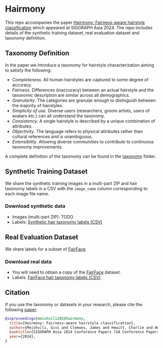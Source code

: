 # Hairmony

This repo accompanies the paper [Hairmony: Fairness-aware hairstyle classification](https://aka.ms/hairmony) which appeared at SIGGRAPH Asia 2024.
The repo includes details of the synthetic training dataset, real evaluation dataset and taxonomy definition.

## Taxonomy Definition

In the paper we introduce a taxonomy for hairstyle characterization aiming to satisfy the following:

- *Completeness*. All human hairstyles are captured to some degree of accuracy.
- *Fairness*. Differences (inaccuracy) between an actual hairstyle and the taxonomic description are similar across all demographics.
- *Granularity*. The categories are granular enough to distinguish between the majority of hairstyles.
- *Simplicity of use*. Diverse users (researchers, groom artists, users of avatars  etc.) can all understand the taxonomy.
- *Consistency*. A single hairstyle is described by a unique combination of attributes.
- *Objectivity*. The language refers to physical attributes rather than cultural references and is unambiguous.
- *Extensibility*. Allowing diverse communities to contribute to continuous taxonomy improvements.

A complete definition of the taxonomy can be found in the [taxonomy](/taxonomy/) folder.

## Synthetic Training Dataset

We share the synthetic training images in a multi-part ZIP and hair taxonomy labels in a CSV with the `image_name` column corresponding to each image file name.

### Download synthetic data
- Images (multi-part ZIP): TODO
- Labels: [Synthetic hair taxonomy labels (CSV)](https://facesyntheticspubwedata.blob.core.windows.net/)

## Real Evaluation Dataset

We share labels for a subset of [FairFace](https://github.com/joojs/fairface).

### Download real data
- You will need to obtain a copy of the [FairFace](https://github.com/joojs/fairface) dataset.
- Labels: [FairFace hair taxonomy labels (CSV)](https://facesyntheticspubwedata.blob.core.windows.net/sga-2024-hairmony/fairface_taxonomy.csv)

## Citation

If you use the taxonomy or datasets in your research, please cite the following [paper](https://aka.ms/hairmony):

```bibtex
@inproceedings{meishvili2024hairmony,
  title={Hairmony: Fairness-aware hairstyle classification},
  author={Meishvili, Givi and Clemoes, James and Hewitt, Charlie and Hosenie, Zafiirah and Xian, Xiao and de La Gorce, Martin and Takacs, Tibor and Baltru\v{s}aitis, Tadas and Criminisi, Antonio and McRae, Chyna and Jablonski, Nina and Wilczkowiak, Marta},
  booktitle={SIGGRAPH Asia 2024 Conference Papers (SA Conference Papers '24), December 3-6, Tokyo, Japan},
  year={2024},
}
```
